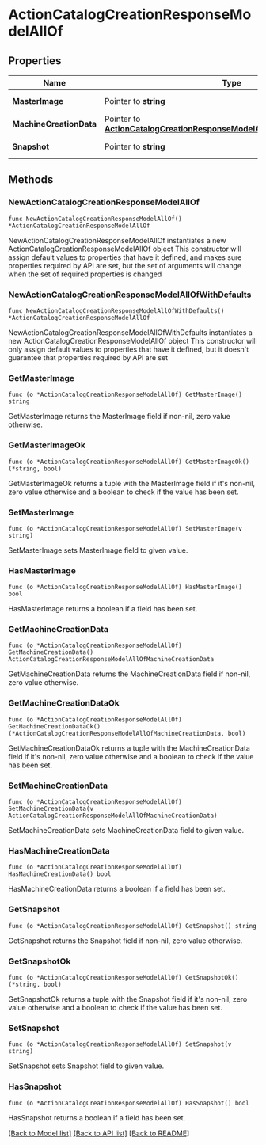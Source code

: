 # ActionCatalogCreationResponseModelAllOf

## Properties

Name | Type | Description | Notes
------------ | ------------- | ------------- | -------------
**MasterImage** | Pointer to **string** | The master image. | [optional] 
**MachineCreationData** | Pointer to [**ActionCatalogCreationResponseModelAllOfMachineCreationData**](ActionCatalogCreationResponseModelAllOfMachineCreationData.md) |  | [optional] 
**Snapshot** | Pointer to **string** | The snapshot. | [optional] 

## Methods

### NewActionCatalogCreationResponseModelAllOf

`func NewActionCatalogCreationResponseModelAllOf() *ActionCatalogCreationResponseModelAllOf`

NewActionCatalogCreationResponseModelAllOf instantiates a new ActionCatalogCreationResponseModelAllOf object
This constructor will assign default values to properties that have it defined,
and makes sure properties required by API are set, but the set of arguments
will change when the set of required properties is changed

### NewActionCatalogCreationResponseModelAllOfWithDefaults

`func NewActionCatalogCreationResponseModelAllOfWithDefaults() *ActionCatalogCreationResponseModelAllOf`

NewActionCatalogCreationResponseModelAllOfWithDefaults instantiates a new ActionCatalogCreationResponseModelAllOf object
This constructor will only assign default values to properties that have it defined,
but it doesn't guarantee that properties required by API are set

### GetMasterImage

`func (o *ActionCatalogCreationResponseModelAllOf) GetMasterImage() string`

GetMasterImage returns the MasterImage field if non-nil, zero value otherwise.

### GetMasterImageOk

`func (o *ActionCatalogCreationResponseModelAllOf) GetMasterImageOk() (*string, bool)`

GetMasterImageOk returns a tuple with the MasterImage field if it's non-nil, zero value otherwise
and a boolean to check if the value has been set.

### SetMasterImage

`func (o *ActionCatalogCreationResponseModelAllOf) SetMasterImage(v string)`

SetMasterImage sets MasterImage field to given value.

### HasMasterImage

`func (o *ActionCatalogCreationResponseModelAllOf) HasMasterImage() bool`

HasMasterImage returns a boolean if a field has been set.

### GetMachineCreationData

`func (o *ActionCatalogCreationResponseModelAllOf) GetMachineCreationData() ActionCatalogCreationResponseModelAllOfMachineCreationData`

GetMachineCreationData returns the MachineCreationData field if non-nil, zero value otherwise.

### GetMachineCreationDataOk

`func (o *ActionCatalogCreationResponseModelAllOf) GetMachineCreationDataOk() (*ActionCatalogCreationResponseModelAllOfMachineCreationData, bool)`

GetMachineCreationDataOk returns a tuple with the MachineCreationData field if it's non-nil, zero value otherwise
and a boolean to check if the value has been set.

### SetMachineCreationData

`func (o *ActionCatalogCreationResponseModelAllOf) SetMachineCreationData(v ActionCatalogCreationResponseModelAllOfMachineCreationData)`

SetMachineCreationData sets MachineCreationData field to given value.

### HasMachineCreationData

`func (o *ActionCatalogCreationResponseModelAllOf) HasMachineCreationData() bool`

HasMachineCreationData returns a boolean if a field has been set.

### GetSnapshot

`func (o *ActionCatalogCreationResponseModelAllOf) GetSnapshot() string`

GetSnapshot returns the Snapshot field if non-nil, zero value otherwise.

### GetSnapshotOk

`func (o *ActionCatalogCreationResponseModelAllOf) GetSnapshotOk() (*string, bool)`

GetSnapshotOk returns a tuple with the Snapshot field if it's non-nil, zero value otherwise
and a boolean to check if the value has been set.

### SetSnapshot

`func (o *ActionCatalogCreationResponseModelAllOf) SetSnapshot(v string)`

SetSnapshot sets Snapshot field to given value.

### HasSnapshot

`func (o *ActionCatalogCreationResponseModelAllOf) HasSnapshot() bool`

HasSnapshot returns a boolean if a field has been set.


[[Back to Model list]](../README.md#documentation-for-models) [[Back to API list]](../README.md#documentation-for-api-endpoints) [[Back to README]](../README.md)


